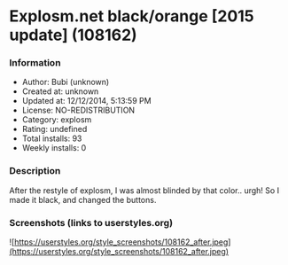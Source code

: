 # Explosm.net black/orange [2015 update] (108162)

### Information
- Author: Bubi (unknown)
- Created at: unknown
- Updated at: 12/12/2014, 5:13:59 PM
- License: NO-REDISTRIBUTION
- Category: explosm
- Rating: undefined
- Total installs: 93
- Weekly installs: 0


### Description
After the restyle of explosm, I was almost blinded by that color.. urgh!
So I made it black, and changed the buttons.


### Screenshots (links to userstyles.org)
![https://userstyles.org/style_screenshots/108162_after.jpeg](https://userstyles.org/style_screenshots/108162_after.jpeg)


